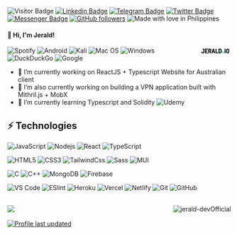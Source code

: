 ![Visitor Badge](https://visitor-badge.laobi.icu/badge?page_id=jerald-devOfficial.jerald-devOfficial)
[![Linkedin Badge](https://img.shields.io/badge/-Jerald%20Baroro-blue?style=social&logo=Linkedin&logoColor=blue&link=https://www.linkedin.com/in/jerald-baroro-562aab20a/)](https://www.linkedin.com/in/jerald-baroro-562aab20a/)
[![Telegram Badge](https://img.shields.io/badge/-@spaue64-0088CC?style=flat&logo=Telegram&logoColor=white)](https://t.me/@spaue64 "Contact on Telegram")
[![Twitter Badge](https://img.shields.io/badge/-@spaueOfficial-00acee?style=flat&logo=Twitter&logoColor=white)](https://twitter.com/intent/follow?screen_name=spaueOfficial "Follow on Twitter")
[![Messenger Badge](https://img.shields.io/badge/-Messenger-0078FF?style=flat&logo=Messenger&logoColor=white)](https://m.me/spaueOfficial "Connect on Facebook")
[![GitHub followers](https://img.shields.io/github/followers/jerald-devOfficial?label=Follow&style=social)](https://github.comjerald-devOfficial/?tab=follow)
![Made with love in Philippines](https://madewithlove.now.sh/ph?heart=true&colorA=%23de172b&colorB=%23124bce)

<h4 align="left">👋 Hi, I'm Jerald!</h4>
<img align="right" src="jerald_io.png" alt="JERALD.IO Logo" height="20px"/>

![Spotify](https://img.shields.io/badge/Spotify-1ED760?style=flat-square&logo=spotify&logoColor=white)
![Android](https://img.shields.io/badge/Android-3DDC84?style=flat-square&logo=android&logoColor=white)
![Kali](https://img.shields.io/badge/Kali-268BEE?style=flat-square&logo=kalilinux&logoColor=white)
![Mac OS](https://img.shields.io/badge/mac%20os-000000?style=flat-square&logo=macos&logoColor=F0F0F0)
![Windows](https://img.shields.io/badge/Windows-0078D6?style=flat-square&logo=windows&logoColor=white)
![DuckDuckGo](https://img.shields.io/badge/DuckDuckGo-DE5833?style=flat-square&logo=DuckDuckGo&logoColor=white)
![Google](https://img.shields.io/badge/google-4285F4?style=flat-square&logo=google&logoColor=white)

- 🔭 I’m currently working on ReactJS + Typescript Website for Australian client
- 🔭 I’m also currently working on building a VPN application built with Mithril.js + MobX
- 🌱 I’m currently learning Typescript and Solidity ![Udemy](https://img.shields.io/badge/Udemy-A435F0?style=flat-square&logo=Udemy&logoColor=white)

## ⚡ Technologies

![JavaScript](https://img.shields.io/badge/javascript-%23323330.svg?style=flat-square&logo=javascript&logoColor=%23F7DF1E)
![Nodejs](https://img.shields.io/badge/-Nodejs-black?style=flat-square&logo=Node.js)
![React](https://img.shields.io/badge/-React-black?style=flat-square&logo=react)
![TypeScript](https://img.shields.io/badge/-Typescript-1572B6?style=flat-square&logo=typescript&logoColor=white)

![HTML5](https://img.shields.io/badge/-HTML5-E34F26?style=flat-square&logo=html5&logoColor=white)
![CSS3](https://img.shields.io/badge/-CSS3-1572B6?style=flat-square&logo=css3)
![TailwindCss](https://img.shields.io/badge/-TailwindCss-%231a202c?style=flat-square&logo=tailwind-css)
![Sass](https://img.shields.io/badge/-Sass-%23CC6699?style=flat-square&logo=sass&logoColor=ffffff)
![MUI](https://img.shields.io/badge/MUI-1572B6?style=flat-square&logo=mui&logoColor=white)

![C](https://img.shields.io/badge/c-1572B6?style=flat-square&logo=c&logoColor=white)
![C++](https://img.shields.io/badge/c++-1572B6?style=flat-square&logo=c%2B%2B&logoColor=white)
![MongoDB](https://img.shields.io/badge/-MongoDB-black?style=flat-square&logo=mongodb)
![Firebase](https://img.shields.io/badge/-Firebase-black?style=flat-square&logo=firebase)

![VS Code](https://img.shields.io/badge/-VSCode-%23007ACC?style=flat-square&logo=visual-studio-code)
![ESlint](https://img.shields.io/badge/-ESLint-%234B32C3?style=flat-square&logo=eslint)
![Heroku](https://img.shields.io/badge/-Heroku-430098?style=flat-square&logo=heroku)
![Vercel](https://img.shields.io/badge/vercel-%23000000.svg?style=flat-square&logo=vercel&logoColor=white)
![Netlify](https://img.shields.io/badge/-Netlify-%2300C7B7?style=flat-square&logo=netlify&logoColor=ffffff)
![Git](https://img.shields.io/badge/-Git-black?style=flat-square&logo=git)
![GitHub](https://img.shields.io/badge/-GitHub-181717?style=flat-square&logo=github)

<br>
<img src="https://github-readme-stats.vercel.app/api/top-langs/?username=jerald-devOfficial&layout=compact" />
<img align="right" src="https://github-readme-stats.vercel.app/api?username=jerald-devOfficial&show_icons=true&theme=gotham" alt="jerald-devOfficial" />

<br>

[![Profile last updated](https://img.shields.io/github/last-commit/jerald-devOfficial/jerald-devOfficial?label=Last%20updated&style=flat)](https://github.com/jerald-devOfficial/jerald-devOfficial/commits)

<!---
jerald-devOfficial/jerald-devOfficial is a ✨ special ✨ repository because its `README.md` (this file) appears on your GitHub profile.
You can click the Preview link to take a look at your changes.
--->
